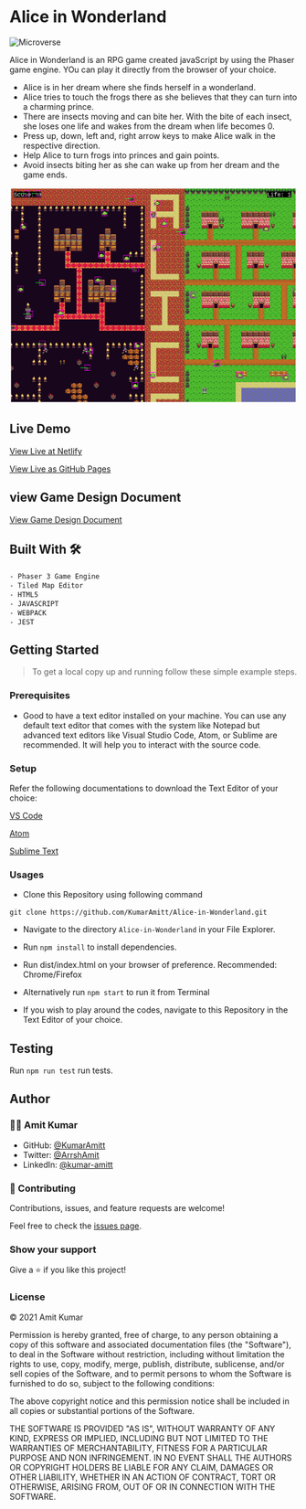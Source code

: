 # Alice in Wonderland

![Microverse](https://img.shields.io/badge/-Microverse-6F23FF?style=for-the-badge)

Alice in Wonderland is an RPG game created javaScript by using the Phaser game engine.
YOu can play it directly from the browser of your choice.

- Alice is in her dream where she finds herself in a wonderland.
- Alice tries to touch the frogs there as she believes that they can turn into a charming prince.
- There are insects moving and can bite her. With the bite of each insect, she loses one life and wakes from the dream when life becomes 0.
- Press up, down, left and, right arrow keys to make Alice walk in the respective direction.
- Help Alice to turn frogs into princes and gain points.
- Avoid insects biting her as she can wake up from her dream and the game ends.


![screenshot](./src/assets/screenshots/mk1.png)


## Live Demo

[View Live at Netlify](https://alice-in-wonderland-rpg.netlify.app/)

[View Live as GitHub Pages](https://kumaramitt.github.io/Phaser-RPG/)

## view Game Design Document

[View Game Design Document](./GameDesignDocument.md)

## Built With 🛠

```
- Phaser 3 Game Engine
- Tiled Map Editor
- HTML5
- JAVASCRIPT
- WEBPACK
- JEST
```

## Getting Started

> To get a local copy up and running follow these simple example steps.

### Prerequisites

- Good to have a text editor installed on your machine. You can use any default text editor that comes with the system like Notepad but advanced text editors like Visual Studio Code, Atom, or Sublime are recommended. It will help you to
  interact with the source code.

### Setup

Refer the following documentations to download the Text Editor of your choice:

[VS Code](https://code.visualstudio.com/)

[Atom](https://atom.io/)

[Sublime Text](https://www.sublimetext.com/)

### Usages
- Clone this Repository using following command

<pre><code>git clone https://github.com/KumarAmitt/Alice-in-Wonderland.git</code></pre>

- Navigate to the directory `Alice-in-Wonderland` in your File Explorer.

- Run `npm install` to install dependencies.

- Run dist/index.html on your browser of preference. Recommended: Chrome/Firefox

- Alternatively run `npm start` to run it from Terminal

- If you wish to play around the codes, navigate to this Repository in the Text Editor of your choice.

## Testing
Run `npm run test` run tests.

## Author

### 👨‍💻 Amit Kumar

- GitHub: [@KumarAmitt](https://github.com/KumarAmitt)
- Twitter: [@ArrshAmit](https://twitter.com/ArrshAmitt)
- LinkedIn: [@kumar-amitt](https://www.linkedin.com/in/kumar-amitt)

### 🤝 Contributing

Contributions, issues, and feature requests are welcome!

Feel free to check the [issues page](https://github.com/KumarAmitt/Alice-in-Wonderland/issues).

### Show your support

Give a ⭐️ if you like this project!

### License

&copy; 2021 Amit Kumar

Permission is hereby granted, free of charge, to any person obtaining a copy
of this software and associated documentation files (the "Software"), to deal
in the Software without restriction, including without limitation the rights
to use, copy, modify, merge, publish, distribute, sublicense, and/or sell
copies of the Software, and to permit persons to whom the Software is
furnished to do so, subject to the following conditions:

The above copyright notice and this permission notice shall be included in all
copies or substantial portions of the Software.

THE SOFTWARE IS PROVIDED "AS IS", WITHOUT WARRANTY OF ANY KIND, EXPRESS OR
IMPLIED, INCLUDING BUT NOT LIMITED TO THE WARRANTIES OF MERCHANTABILITY,
FITNESS FOR A PARTICULAR PURPOSE AND NON INFRINGEMENT. IN NO EVENT SHALL THE
AUTHORS OR COPYRIGHT HOLDERS BE LIABLE FOR ANY CLAIM, DAMAGES OR OTHER
LIABILITY, WHETHER IN AN ACTION OF CONTRACT, TORT OR OTHERWISE, ARISING FROM,
OUT OF OR IN CONNECTION WITH THE SOFTWARE.
